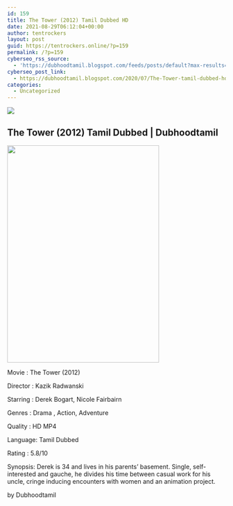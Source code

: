 ```yaml
---
id: 159
title: The Tower (2012) Tamil Dubbed HD
date: 2021-08-29T06:12:04+00:00
author: tentrockers
layout: post
guid: https://tentrockers.online/?p=159
permalink: /?p=159
cyberseo_rss_source:
  - 'https://dubhoodtamil.blogspot.com/feeds/posts/default?max-results=150&start-index=151'
cyberseo_post_link:
  - https://dubhoodtamil.blogspot.com/2020/07/The-Tower-tamil-dubbed-hd.html
categories:
  - Uncategorized
---
```

<div class="media_block">
  <img src="https://1.bp.blogspot.com/-2hAlYvcCzx4/XyKbnlYzXpI/AAAAAAAABzI/j_pGX2f2aXY1j6VbG3S2w5V_bWLrqkBnwCNcBGAsYHQ/s72-w350-h500-c/Tower_DVD_sleeve_retail.jpg" class="media_thumbnail" />
</div>

## <span>The Tower (2012) Tamil Dubbed | Dubhoodtamil</span>

<div class="separator">
  <a href="https://1.bp.blogspot.com/-2hAlYvcCzx4/XyKbnlYzXpI/AAAAAAAABzI/j_pGX2f2aXY1j6VbG3S2w5V_bWLrqkBnwCNcBGAsYHQ/s2048/Tower_DVD_sleeve_retail.jpg"><img loading="lazy" border="0" data-original-height="2048" data-original-width="1436" height="500" src="https://1.bp.blogspot.com/-2hAlYvcCzx4/XyKbnlYzXpI/AAAAAAAABzI/j_pGX2f2aXY1j6VbG3S2w5V_bWLrqkBnwCNcBGAsYHQ/w350-h500/Tower_DVD_sleeve_retail.jpg" width="350" /></a>
</div>

Movie	<span></span>:	<span></span>The Tower (2012)

Director	<span></span>:	<span></span>Kazik Radwanski

Starring	<span></span>:	<span></span>Derek Bogart, Nicole Fairbairn

Genres	<span></span>:	<span></span>Drama , Action, Adventure

Quality	<span></span>:	<span></span>HD MP4

Language:	<span></span>Tamil Dubbed

Rating	<span></span>:	<span></span>5.8/10

Synopsis: Derek is 34 and lives in his parents&#8217; basement. Single, self-interested and gauche, he divides his time between casual work for his uncle, cringe inducing encounters with women and an animation project.

<span>by Dubhoodtamil</span>